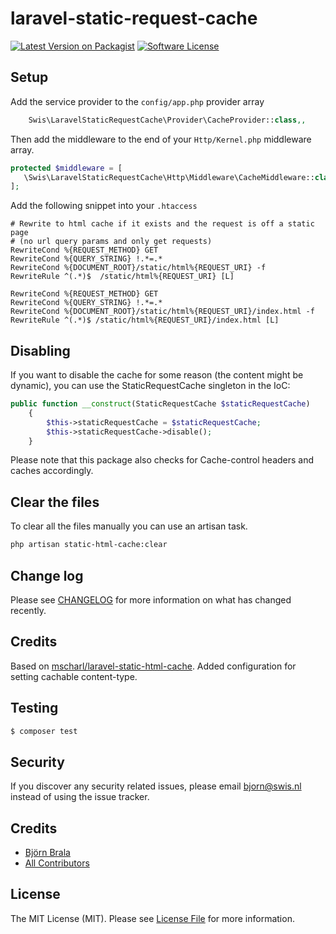# laravel-static-request-cache

[![Latest Version on Packagist][ico-version]][link-packagist]
[![Software License][ico-license]](LICENSE.md)

## Setup

Add the service provider to the `config/app.php` provider array
```php
    Swis\LaravelStaticRequestCache\Provider\CacheProvider::class,,
```

Then add the middleware to the end of your `Http/Kernel.php` middleware array.
 ```php
protected $middleware = [
    \Swis\LaravelStaticRequestCache\Http\Middleware\CacheMiddleware::class,
];
```

Add the following snippet into your `.htaccess`
```apacheconfig
# Rewrite to html cache if it exists and the request is off a static page
# (no url query params and only get requests)
RewriteCond %{REQUEST_METHOD} GET
RewriteCond %{QUERY_STRING} !.*=.*
RewriteCond %{DOCUMENT_ROOT}/static/html%{REQUEST_URI} -f
RewriteRule ^(.*)$  /static/html%{REQUEST_URI} [L]

RewriteCond %{REQUEST_METHOD} GET
RewriteCond %{QUERY_STRING} !.*=.*
RewriteCond %{DOCUMENT_ROOT}/static/html%{REQUEST_URI}/index.html -f
RewriteRule ^(.*)$ /static/html%{REQUEST_URI}/index.html [L]
```

## Disabling 

If you want to disable the cache for some reason (the content might be dynamic), you can use the StaticRequestCache singleton in the IoC:

```php
public function __construct(StaticRequestCache $staticRequestCache)
    {
        $this->staticRequestCache = $staticRequestCache;
        $this->staticRequestCache->disable();
    }
```

Please note that this package also checks for Cache-control headers and caches accordingly.

## Clear the files
To clear all the files manually you can use an artisan task.
```bash
php artisan static-html-cache:clear
```

## Change log

Please see [CHANGELOG](CHANGELOG.md) for more information on what has changed recently.

## Credits

Based on [mscharl/laravel-static-html-cache](https://github.com/mscharl/laravel-static-html-cache). Added configuration for setting cachable content-type.

## Testing

``` bash
$ composer test
```

## Security

If you discover any security related issues, please email bjorn@swis.nl instead of using the issue tracker.

## Credits

- [Björn Brala][link-author]
- [All Contributors][link-contributors]

## License

The MIT License (MIT). Please see [License File](LICENSE.md) for more information.

[ico-version]: https://img.shields.io/packagist/v/swisnl/laravel-static-request-cache.svg?style=flat-square
[ico-license]: https://img.shields.io/badge/license-MIT-brightgreen.svg?style=flat-square
[ico-travis]: https://img.shields.io/travis/swisnl/laravel-static-request-cache/master.svg?style=flat-square
[ico-scrutinizer]: https://img.shields.io/scrutinizer/coverage/g/swisnl/laravel-static-request-cache.svg?style=flat-square
[ico-code-quality]: https://img.shields.io/scrutinizer/g/swisnl/laravel-static-request-cache.svg?style=flat-square
[ico-downloads]: https://img.shields.io/packagist/dt/swisnl/laravel-static-request-cache.svg?style=flat-square

[link-packagist]: https://packagist.org/packages/swisnl/laravel-static-request-cache
[link-travis]: https://travis-ci.org/swisnl/laravel-static-request-cache
[link-scrutinizer]: https://scrutinizer-ci.com/g/swisnl/laravel-static-request-cache/code-structure
[link-code-quality]: https://scrutinizer-ci.com/g/swisnl/laravel-static-request-cache
[link-downloads]: https://packagist.org/packages/swisnl/laravel-static-request-cache
[link-author]: https://github.com/swisnl
[link-contributors]: ../../contributors
